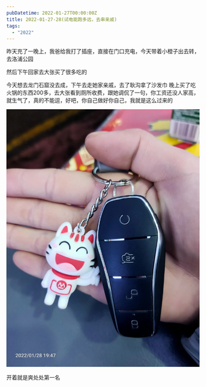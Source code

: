 ```yaml
---
pubDatetime: 2022-01-27T00:00:00Z
title: 2022-01-27-28(试电能跑多远，去串亲戚)
tags:
  - "2022"
---
```


昨天充了一晚上，我爸给我打了插座，直接在门口充电，今天带着小橙子出去转，去洛浦公园

然后下午回家去大张买了很多吃的

今天想去龙门石窟没去成，下午去走她家亲戚，去了耿沟拿了沙发巾
晚上买了吃火锅的东西200多，去大张看到厕所收费，跟她调侃了一句，你工资还没人家高，就生气了，真的不能逗，好吧，你自己做好你自己，我就是这么过来的

![](../../img/6904315-377f4880a251e172.jpg)

开着就是爽处处第一名
